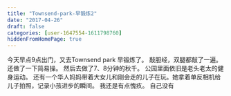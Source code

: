 ```yaml
---
title: "Townsend-park-早锻炼2"
date: "2017-04-26"
draft: false
categories: [user-1647554-1611798760]
hiddenFromHomePage: true
---
```

今天早点9点出门，又去Townsend park 早锻炼了。 敲胆经，双腿都敲了一遍。 还做了一下简易操。 然后去做了7、8分钟的秋千。 公园里面依旧是老头老太的健身运动。 还有一个华人妈妈带着大女儿和刚会走的儿子在玩。她拿着单反相机给儿子拍照，记录小孩进步的瞬间。 我还是有点愧疚。 自己没有
